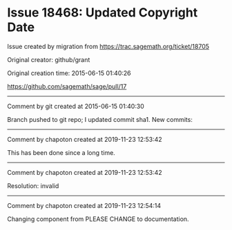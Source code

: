 # Issue 18468: Updated Copyright Date

Issue created by migration from https://trac.sagemath.org/ticket/18705

Original creator: github/grant

Original creation time: 2015-06-15 01:40:26



https://github.com/sagemath/sage/pull/17


---

Comment by git created at 2015-06-15 01:40:30

Branch pushed to git repo; I updated commit sha1. New commits:


---

Comment by chapoton created at 2019-11-23 12:53:42

This has been done since a long time.


---

Comment by chapoton created at 2019-11-23 12:53:42

Resolution: invalid


---

Comment by chapoton created at 2019-11-23 12:54:14

Changing component from PLEASE CHANGE to documentation.
